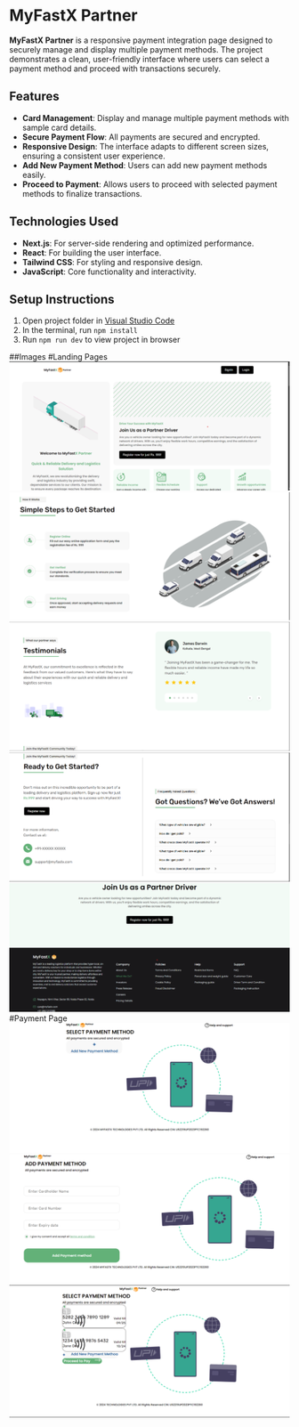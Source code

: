 # MyFastX Partner

**MyFastX Partner** is a responsive payment integration page designed to securely manage and display multiple payment methods. The project demonstrates a clean, user-friendly interface where users can select a payment method and proceed with transactions securely.

## Features

- **Card Management**: Display and manage multiple payment methods with sample card details.
- **Secure Payment Flow**: All payments are secured and encrypted.
- **Responsive Design**: The interface adapts to different screen sizes, ensuring a consistent user experience.
- **Add New Payment Method**: Users can add new payment methods easily.
- **Proceed to Payment**: Allows users to proceed with selected payment methods to finalize transactions.

## Technologies Used

- **Next.js**: For server-side rendering and optimized performance.
- **React**: For building the user interface.
- **Tailwind CSS**: For styling and responsive design.
- **JavaScript**: Core functionality and interactivity.

## Setup Instructions

1) Open project folder in <a href="https://code.visualstudio.com/download">Visual Studio Code</a>
  2) In the terminal, run `npm install`
  3) Run `npm run dev` to view project in browser
  

  ##Images
  #Landing Pages
  ![alt text](image.png)
  ![alt text](image-1.png)
  ![alt text](image-2.png)
  ![alt text](image-3.png)
  ![alt text](image-4.png)
  #Payment Page
  ![alt text](image-5.png)
  ![alt text](image-6.png)
  ![alt text](image-7.png)



